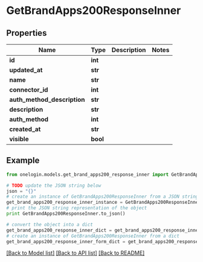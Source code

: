# GetBrandApps200ResponseInner


## Properties
Name | Type | Description | Notes
------------ | ------------- | ------------- | -------------
**id** | **int** |  | 
**updated_at** | **str** |  | 
**name** | **str** |  | 
**connector_id** | **int** |  | 
**auth_method_description** | **str** |  | 
**description** | **str** |  | 
**auth_method** | **int** |  | 
**created_at** | **str** |  | 
**visible** | **bool** |  | 

## Example

```python
from onelogin.models.get_brand_apps200_response_inner import GetBrandApps200ResponseInner

# TODO update the JSON string below
json = "{}"
# create an instance of GetBrandApps200ResponseInner from a JSON string
get_brand_apps200_response_inner_instance = GetBrandApps200ResponseInner.from_json(json)
# print the JSON string representation of the object
print GetBrandApps200ResponseInner.to_json()

# convert the object into a dict
get_brand_apps200_response_inner_dict = get_brand_apps200_response_inner_instance.to_dict()
# create an instance of GetBrandApps200ResponseInner from a dict
get_brand_apps200_response_inner_form_dict = get_brand_apps200_response_inner.from_dict(get_brand_apps200_response_inner_dict)
```
[[Back to Model list]](../README.md#documentation-for-models) [[Back to API list]](../README.md#documentation-for-api-endpoints) [[Back to README]](../README.md)



